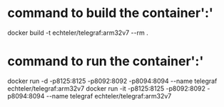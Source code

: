 
# command to build the container':'

docker build -t echteler/telegraf:arm32v7 --rm .

# command to run the container':'

docker run -d -p8125:8125 -p8092:8092 -p8094:8094 --name telegraf echteler/telegraf:arm32v7
docker run -it -p8125:8125 -p8092:8092 -p8094:8094 --name telegraf echteler/telegraf:arm32v7